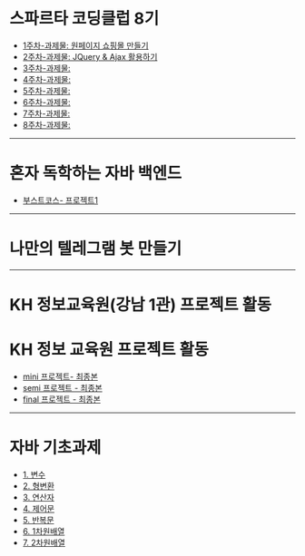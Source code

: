 # 스파르타 코딩클럽 8기
- [1주차-과제물: 원페이지 쇼핑몰 만들기](./sparta08/0510/hw01/readme.md)
- [2주차-과제물: JQuery & Ajax 활용하기](./sparta08/0517)
- [3주차-과제물: ](./sparta08/0524)
- [4주차-과제물: ](./sparta08/0531)
- [5주차-과제물: ](./sparta08/0607)
- [6주차-과제물: ](./sparta08/0614)
- [7주차-과제물: ](./sparta08/0621)
- [8주차-과제물: ](./sparta08/0628)
<hr>

# 혼자 독학하는 자바 백엔드

- [부스트코스- 프로젝트1](./boostcourse/project01/readme.MD)


<hr>

# 나만의 텔레그램 봇 만들기

<hr>

#  KH 정보교육원(강남 1관) 프로젝트 활동
# KH 정보 교육원 프로젝트 활동
- [mini 프로젝트- 최종본]()
- [semi 프로젝트 - 최종본]()
- [final 프로젝트 - 최종본]()

<hr>

# 자바 기초과제

- [1. 변수](./homework/hw01/1_변수과제/func)
- [2. 형변환](./homework/hw01/2_형변환과제/func)
- [3. 연산자](./homework/hw01/3_연산자/func/OperatorPractice1.java)
- [4. 제어문](./homework/hw01/4_제어문)
- [5. 반복문](./homework/hw01/5_반복문)
- [6. 1차원배열](./homework/hw01/6_1차원배열/ArrayPractice.java)
- [7. 2차원배열](./homework/hw01/7_2차원배열/DimensionPractice.java)
